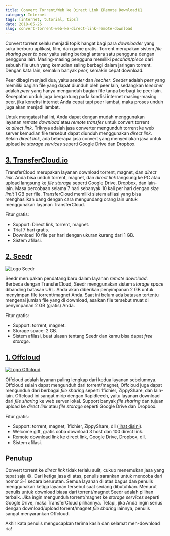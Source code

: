```yaml
---
title: Convert Torrent/Web ke Direct Link (Remote Download)🔗
category: Internet
tags: [internet, tutorial, tips]
date: 2018-05-26
slug: convert-torrent-web-ke-direct-link-remote-download
---
```


Convert torrent selalu menjadi topik hangat bagi para *downloader* yang suka berburu aplikasi, film, dan game gratis.
Torrent merupakan sistem *file sharing peer to peer* yaitu saling berbagi antara satu pengguna dengan pengguna lain.
Masing-masing pengguna memiliki *pecahan/piece* dari sebuah file utuh yang kemudian saling berbagi dalam jaringan
torrent. Dengan kata lain, semakin banyak *peer,* semakin cepat download.

Peer dibagi menjadi dua, yaitu *seeder* dan *leecher*. *Seeder* adalah *peer* yang memiliki bagian file yang dapat
diunduh oleh peer lain, sedangkan *leeecher* adalah *peer* yang hanya mengunduh bagian file tanpa berbagi ke peer lain.
Kecepatan unduh juga bergantung pada kondisi internet masing-masing peer, jika koneksi internet Anda cepat tapi peer
lambat, maka proses unduh juga akan menjadi lambat.

Untuk mengatasi hal ini, Anda dapat dengan mudah menggunakan layanan *remote download* atau *remote transfer* untuk
convert torrent ke *direct link*. Triknya adalah jasa converter mengunduh torrent ke web server kemudian file tersebut
dapat diunduh menggunakan *direct link*. Selain *direct link*, ada beberapa jasa convert yang menyediakan jasa untuk
upload ke *storage services* seperti Google Drive dan Dropbox.

## [3\. TransferCloud.io](https://transfercloud.io/)

TransferCloud merupakan layanan download torrent, magnet, dan *direct link*. Anda bisa unduh torrent, magnet,
dan *direct link* langsung ke PC atau upload langsung ke *file storage* seperti Google Drive, Dropbox, dan lain-lain.
Masa percobaan selama 7 hari sebanyak 10 kali per hari dengan *size limit* 1 GB per file. TransferCloud memiliki sistem
afilasi yang bisa menghasilkan uang dengan cara mengundang orang lain untuk menggunakan layanan TransferCloud.

Fitur gratis:

- Support: Direct link, torrent, magnet.
- Trial 7 hari gratis.
- Download 10 file per hari dengan ukuran kurang dari 1 GB.
- Sistem afilasi.

## [2\. Seedr](https://www.seedr.cc/?r=1218060)

![Logo Seedr](https://static.seedr.cc/images/logo-home.png?v=2)

Seedr merupakan pendatang baru dalam layanan *remote download*. Berbeda dengan TransferCloud, Seedr menggunakan
sistem *storage space* dibanding batasan URL. Anda akan diberikan penyimpanan 2 GB untuk menyimpan file torrent/magnet
Anda. Saat ini belum ada batasan tertentu mengenai jumlah file yang di download, asalkan file tersebut muat di
penyimpanan 2 GB (gratis) Anda.

Fitur gratis:

- Support: torrent, magnet.
- Storage space: 2 GB.
- Sistem afilasi, buat ulasan tentang Seedr dan kamu bisa dapat *free storage*.

## [1\. Offcloud](https://offcloud.com/?=cc3f7388)

[![Logo Offcloud](https://cdn.offcloud.com/468/img)](https://offcloud.com/?=cc3f7388)

Offcloud adalah layanan paling lengkap dari kedua layanan sebelumnya. Offcloud selain dapat mengunduh dari
torrent/magnet, Offcloud juga dapat mengunduh dari berbagai *file sharing* seperti 1fichier, ZippyShare, dan lain-lain.
Offcloud ini sangat mirip dengan Rapidleech, yaitu layanan download dari *file sharing* ke web server lokal. Support
banyak *file sharing* dan tujuan upload ke *direct link* atau *file storage* seperti Google Drive dan Dropbox.

Fitur gratis:

- Support: torrent, magnet, 1fichier, ZippyShare, dll ([lihat disini](https://offcloud.com/list)).
- Welcome gift, gratis coba download 3 host dan 100 direct link.
- Remote download link ke direct link, Google Drive, Dropbox, dll.
- Sistem afilasi.

## Penutup

Convert torrent ke *direct link* tidak terlalu sulit, cukup menemukan jasa yang tepat saja :smile:. Dari ketiga jasa di
atas, penulis sarankan untuk mencoba dari nomor 3-1 secara berurutan. Semua layanan di atas bagus dan penulis
menggunakan ketiga layanan tersebut saat sedang dibutuhkan. Menurut penulis untuk download biasa dari torrent/magnet
Seedr adalah pilihan terbaik. Jika ingin mengunduh torrent/magnet ke *storage services* seperti Google Drive, maka
TransferCloud pilihannya. Tetapi, jika Anda ingin serius dengan download/upload torrent/magnet *file sharing* lainnya,
penulis sangat menyarankan Offcloud.

Akhir kata penulis mengucapkan terima kasih dan selamat men-download ria!
